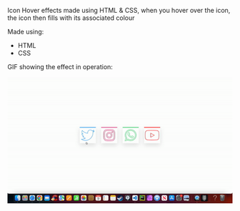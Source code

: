 Icon Hover effects made using HTML &amp; CSS, when you hover over the icon, the icon then fills with its associated colour

Made using:
- HTML
- CSS

GIF showing the effect in operation:

<img src='https://github.com/illusiveZ/iconHoverEffect/blob/main/iconHover.gif' />
